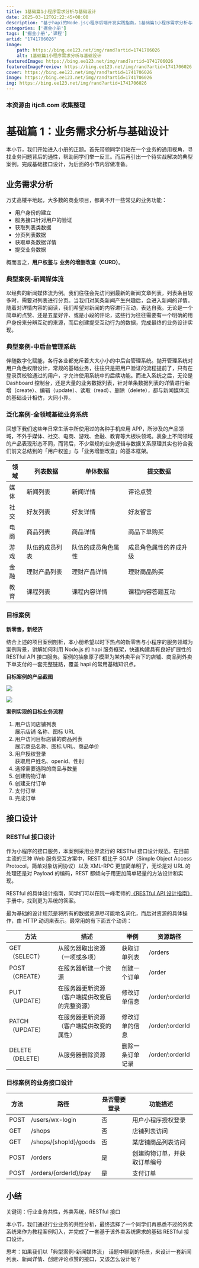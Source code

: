 ```yaml
---
title: 1基础篇1小程序需求分析与基础设计
date: 2025-03-12T02:22:45+08:00
description: "基于hapi的Node.js小程序后端开发实践指南，1基础篇1小程序需求分析与基础设计"
categories: ['掘金小册']
tags: ['掘金小册','课程']
artid: "1741706026"
image:
    path: https://bing.ee123.net/img/rand?artid=1741706026
    alt: 1基础篇1小程序需求分析与基础设计
featuredImage: https://bing.ee123.net/img/rand?artid=1741706026
featuredImagePreview: https://bing.ee123.net/img/rand?artid=1741706026
cover: https://bing.ee123.net/img/rand?artid=1741706026
image: https://bing.ee123.net/img/rand?artid=1741706026
img: https://bing.ee123.net/img/rand?artid=1741706026
---
```


### 本资源由 itjc8.com 收集整理
# 基础篇 1：业务需求分析与基础设计

本小节，我们开始进入小册的正题。首先带领同学们站在一个业务的通用视角，寻找业务问题背后的通性，帮助同学们举一反三。而后再引出一个待实战解决的典型案例，完成基础接口设计，为后面的小节内容做准备。

## 业务需求分析

万丈高楼平地起，大多数的商业项目，都离不开一些常见的业务功能：

- 用户身份的建立
- 服务接口针对用户的验证
- 获取列表类数据
- 分页列表数据
- 获取单条数据详情
- 提交业务数据

概而言之，**用户权鉴**与 **业务的增删改查（CURD）**。

### 典型案例-新闻媒体流

以经典的新闻媒体流为例。我们往往会先访问到最新的新闻文章列表，列表条目较多时，需要对列表进行分页。当我们对某条新闻产生兴趣后，会进入新闻的详情。随着对详情内容的阅读，我们希望对新闻的内容进行互动，表达自我。无论是一个简单的点赞、还是五星好评、或是小段的评论，这些行为往往需要有一个明确的用户身份来分辨互动的来源，而后创建提交互动行为的数据，完成最终的业务设计实现。

### 典型案例-中后台管理系统

伴随数字化赋能，各行各业都充斥着大大小小的中后台管理系统。抛开管理系统对用户角色权限设计，常规的基础业务，往往只是把用户验证的流程提前了，只有在登录页校验通过的用户，才允许使用系统中的后续功能。而进入系统之后，无论是 Dashboard 控制台，还是大量的业务数据列表，针对单条数据列表的详情进行新增（create）、编辑（update）、读取（read）、删除（delete），都与新闻媒体流的基础设计相仿，大同小异。

### 泛化案例-全领域基础业务系统

回想下我们这些年日常生活中所使用过的各种手机应用 APP，所涉及的产品领域，不外乎媒体、社交、电商、游戏、金融、教育等大板块领域。表象上不同领域的产品表现形态不同，而背后，不少常规的业务逻辑与数据关系原理其实也符合我们前文总结到的「用户权鉴」与「业务增删改查」的基本框架。

|领域| 列表数据 | 单体数据 | 提交数据
|-|-|-| - |
|媒体| 新闻列表| 新闻详情 | 评论点赞
|社交| 好友列表| 好友详情 | 好友留言
|电商| 商品列表| 商品详情 | 商品下单购买
|游戏| 队伍的成员列表 | 队伍的成员角色属性 | 成员角色属性的养成升级
|金融| 理财产品列表 | 理财产品详情 | 理财商品购买
|教育| 课程列表 | 课程内容详情 | 课程内容答题互动

### 目标案例

**新零售，新经济**

结合上述的项目案例剖析，本小册希望以时下热点的新零售与小程序的服务领域为案例背景，讲解如何利用 Node.js 的 hapi 服务框架，快速构建具有良好扩展性的 RESTful API 接口服务。案例的抽象原子模型为某外卖平台下的店铺、商品到外卖下单支付的一套完整链路，覆盖 hapi 的常用基础知识点。

**目标案例的产品截图**

![](https://user-gold-cdn.xitu.io/2018/9/4/165a3ea76ad46d08?w=1520&h=1334&f=png&s=258468)


![](https://user-gold-cdn.xitu.io/2018/9/9/165bb2ce5f216cf4?w=1094&h=960&f=png&s=92265)

**案例实现的目标业务流程**

1. 用户访问店铺列表  
    展示店铺 名称、图标 URL
2. 用户访问目标店铺的商品列表  
    展示商品名称、图标 URL、商品单价
3. 用户授权登录  
    获取用户姓名、openid、性别
4. 选择需要选购的商品与数量
5. 创建购物订单
6. 创建支付订单
7. 支付订单
8. 完成订单

## 接口设计

### RESTful 接口设计

作为小程序的接口服务，本案例采用业界流行的 RESTful 接口设计规范。在目前主流的三种 Web 服务交互方案中，REST 相比于 SOAP（Simple Object Access Protocol，简单对象访问协议）以及 XML-RPC 更加简单明了，无论是对 URL 的处理还是对 Payload 的编码，REST 都倾向于用更加简单轻量的方法设计和实现。

RESTful 的具体设计指南，同学们可以在阮一峰老师的[《RESTful API 设计指南》](http://www.ruanyifeng.com/blog/2014/05/restful_api.html)手册中，找到更为系统的答案。

最为基础的设计规范是将所有的数据资源尽可能地名词化，而后对资源的具体操作，由 HTTP 动词来表示。最常用的有下面五个动词：

|方法 | 描述 | 举例| 资源路径
|-|-| -| - |
| GET（SELECT）|从服务器取出资源（一项或多项）|获取订单列表 | /orders|
| POST（CREATE）|在服务器新建一个资源| 创建一个订单 | /order |
| PUT（UPDATE）|在服务器更新资源（客户端提供改变后的完整资源）| 修改订单信息 | /order/:orderId
| PATCH（UPDATE）|在服务器更新资源（客户端提供改变的属性）| 修改订单的信息 | /order/:orderId
| DELETE（DELETE）|从服务器删除资源| 删除一条订单记录 | /order/:orderId |

### 目标案例的业务接口设计

|方法|路径| 是否需要登录 | 功能描述|
|-|-|-|-|
|POST| /users/wx-login| 否 | 用户小程序授权登录 |
|GET| /shops | 否 | 店铺列表访问 |
|GET| /shops/{shopId}/goods | 否 | 某店铺商品列表访问 |
|POST| /orders | 是 | 创建购物订单，并获取订单编号 |
|POST| /orders/{orderId}/pay | 是 | 支付订单 |

## 小结

关键词：行业业务共性，外卖系统，RESTful 接口

本小节，我们通过行业业务的共性分析，最终选择了一个同学们再熟悉不过的外卖系统来作为教程案例切入，并完成了一套基于该外卖系统需求的基础 RESTful 接口设计。

思考：如果我们以「典型案例-新闻媒体流」 话题中聊到的场景，来设计一套新闻列表、新闻详情、创建评论点赞的接口，又该怎么设计呢？